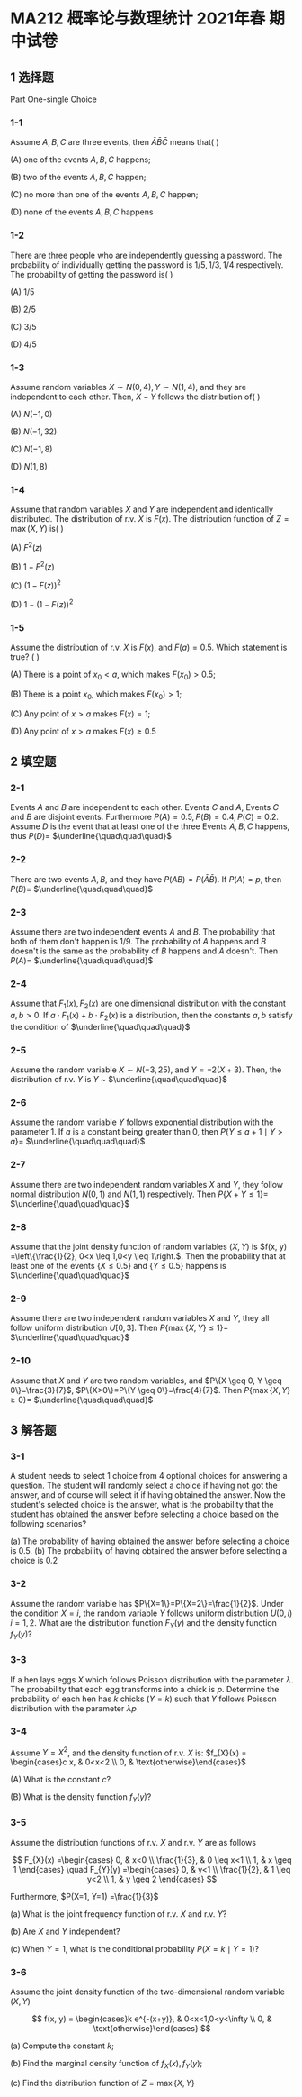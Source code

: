 # MA212 概率论与数理统计 2021年春 期中试卷

## 1 选择题

Part One-single Choice

### 1-1

Assume $A, B, C$ are three events, then $\bar{A} \bar{B} \bar{C}$ means that( )

(A) one of the events $A, B, C$ happens;

(B) two of the events $A, B, C$ happen;

(C) no more than one of the events $A, B, C$ happen;

(D) none of the events $A, B, C$ happens

### 1-2

There are three people who are independently guessing a password. The probability of individually getting the password is $1/5, 1/3, 1/4$ respectively. The probability of getting the password is( )

(A) $1/5$

(B) $2/5$

(C) $3/5$

(D) $4/5$

### 1-3

Assume random variables $X \sim N(0,4), Y \sim N(1,4)$, and they are independent to each other. Then, $X-Y$ follows the distribution of( )

(A) $N(-1,0)$

(B) $N(-1,32)$

(C) $N(-1,8)$

(D) $N(1,8)$

### 1-4

Assume that random variables $X$ and $Y$ are independent and identically distributed. The distribution of r.v. $X$ is $F(x)$. The distribution function of $Z=\max (X, Y)$ is( )

(A) $F^{2}(z)$

(B) $1-F^{2}(z)$

(C) $(1-F(z))^{2}$

(D) $1-(1-F(z))^{2}$

### 1-5

Assume the distribution of r.v. $X$ is $F(x)$, and $F(a) =0.5$. Which statement is true? ( )

(A) There is a point of $x_{0}<a$, which makes $F\left(x_{0}\right) >0.5$;

(B) There is a point $x_{0}$, which makes $F\left(x_{0}\right) >1$;

(C) Any point of $x>a$ makes $F(x) =1$;

(D) Any point of $x>a$ makes $F(x) \geq 0.5$

## 2 填空题

### 2-1

Events $A$ and $B$ are independent to each other. Events $C$ and $A$, Events $C$ and $B$ are disjoint events. Furthermore $P(A) =0.5, P(B) =0.4, P(C) =0.2$. Assume $D$ is the event that at least one of the three Events $A, B, C$ happens, thus $P(D) =$ $\underline{\quad\quad\quad}$

### 2-2

There are two events $A, B$, and they have $P(AB) =P(\bar{A} \bar{B})$. If $P(A) =p$, then $P(B) =$ $\underline{\quad\quad\quad}$

### 2-3

Assume there are two independent events $A$ and $B$. The probability that both of them don't happen is $1/9$. The probability of $A$ happens and $B$ doesn't is the same as the probability of $B$ happens and $A$ doesn't. Then $P(A) =$ $\underline{\quad\quad\quad}$

### 2-4

Assume that $F_{1}(x), F_{2}(x)$ are one dimensional distribution with the constant $a, b>0$. If $a \cdot F_{1}(x) +b \cdot F_{2}(x)$ is a distribution, then the constants $a, b$ satisfy the condition of $\underline{\quad\quad\quad}$

### 2-5

Assume the random variable $X \sim N(-3,25)$, and $Y=-2(X+3)$. Then, the distribution of r.v. $Y$ is $Y$ ~ $\underline{\quad\quad\quad}$

### 2-6

Assume the random variable $Y$ follows exponential distribution with the parameter 1. If $a$ is a constant being greater than 0, then $P\{Y \leq a+1 \mid Y>a\}=$ $\underline{\quad\quad\quad}$

### 2-7

Assume there are two independent random variables $X$ and $Y$, they follow normal distribution $N(0,1)$ and $N(1,1)$ respectively. Then $P\{X+Y \leq 1\}=$ $\underline{\quad\quad\quad}$

### 2-8

Assume that the joint density function of random variables $(X, Y)$ is $f(x, y) =\left\{\frac{1}{2}, 0<x \leq 1,0<y \leq 1\right.$. Then the probability that at least one of the events $\{X \leq 0.5\}$ and $\{Y \leq 0.5\}$ happens is $\underline{\quad\quad\quad}$

### 2-9

Assume there are two independent random variables $X$ and $Y$, they all follow uniform distribution $U[0,3]$. Then $P\{\max \{X, Y\} \leq 1\}=$ $\underline{\quad\quad\quad}$

### 2-10

Assume that $X$ and $Y$ are two random variables, and $P\{X \geq 0, Y \geq 0\}=\frac{3}{7}$, $P\{X>0\}=P\{Y \geq 0\}=\frac{4}{7}$. Then $P\{\max \{X, Y\} \geq 0\}=$ $\underline{\quad\quad\quad}$

## 3 解答题

### 3-1

A student needs to select 1 choice from 4 optional choices for answering a question. The student will randomly select a choice if having not got the answer, and of course will select it if having obtained the answer. Now the student's selected choice is the answer, what is the probability that the student has obtained the answer before selecting a choice based on the following scenarios?

(a) The probability of having obtained the answer before selecting a choice is 0.5.
(b) The probability of having obtained the answer before selecting a choice is 0.2

### 3-2

Assume the random variable has $P\{X=1\}=P\{X=2\}=\frac{1}{2}$. Under the condition $X=i$, the random variable $Y$ follows uniform distribution $U(0, i)$ $i=1,2$. What are the distribution function $F_{Y}(y)$ and the density function $f_{Y}(y)$?

### 3-3

If a hen lays eggs $X$ which follows Poisson distribution with the parameter $\lambda$. The probability that each egg transforms into a chick is $p$. Determine the probability of each hen has $k$ chicks $(Y=k)$ such that $Y$ follows Poisson distribution with the parameter $\lambda p$

### 3-4

Assume $Y=X^{2}$, and the density function of r.v. $X$ is: $f_{X}(x) = \begin{cases}c x, & 0<x<2 \\ 0, & \text{otherwise}\end{cases}$

(A) What is the constant $c$?

(B) What is the density function $f_{Y}(y)$?

### 3-5

Assume the distribution functions of r.v. $X$ and r.v. $Y$ are as follows

$$
F_{X}(x) =\begin{cases}
0, & x<0 \\
\frac{1}{3}, & 0 \leq x<1 \\
1, & x \geq 1
\end{cases} \quad F_{Y}(y) =\begin{cases}
0, & y<1 \\
\frac{1}{2}, & 1 \leq y<2 \\
1, & y \geq 2
\end{cases}
$$

Furthermore, $P(X=1, Y=1) =\frac{1}{3}$

(a) What is the joint frequency function of r.v. $X$ and r.v. $Y$?

(b) Are $X$ and $Y$ independent?

(c) When $Y=1$, what is the conditional probability $P(X=k \mid Y=1)$?

### 3-6

Assume the joint density function of the two-dimensional random variable $(X, Y)$

$$
f(x, y) = \begin{cases}k e^{-(x+y)}, & 0<x<1,0<y<\infty \\ 0, & \text{otherwise}\end{cases}
$$

(a) Compute the constant $k$;

(b) Find the marginal density function of $f_{X}(x), f_{Y}(y)$;

(c) Find the distribution function of $Z=\max \{X, Y\}$

